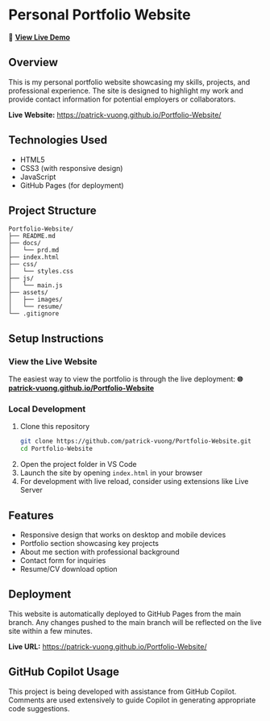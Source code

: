 # Personal Portfolio Website

🚀 **[View Live Demo](https://patrick-vuong.github.io/Portfolio-Website/)**

## Overview
This is my personal portfolio website showcasing my skills, projects, and professional experience. The site is designed to highlight my work and provide contact information for potential employers or collaborators.

**Live Website:** https://patrick-vuong.github.io/Portfolio-Website/

## Technologies Used
- HTML5
- CSS3 (with responsive design)
- JavaScript
- GitHub Pages (for deployment)

## Project Structure
```
Portfolio-Website/
├── README.md
├── docs/
│   └── prd.md
├── index.html
├── css/
│   └── styles.css
├── js/
│   └── main.js
├── assets/
│   ├── images/
│   └── resume/
└── .gitignore
```

## Setup Instructions

### View the Live Website
The easiest way to view the portfolio is through the live deployment:
**🌐 [patrick-vuong.github.io/Portfolio-Website](https://patrick-vuong.github.io/Portfolio-Website/)**

### Local Development
1. Clone this repository
   ```bash
   git clone https://github.com/patrick-vuong/Portfolio-Website.git
   cd Portfolio-Website
   ```
2. Open the project folder in VS Code
3. Launch the site by opening `index.html` in your browser
4. For development with live reload, consider using extensions like Live Server

## Features
- Responsive design that works on desktop and mobile devices
- Portfolio section showcasing key projects
- About me section with professional background
- Contact form for inquiries
- Resume/CV download option

## Deployment
This website is automatically deployed to GitHub Pages from the main branch. Any changes pushed to the main branch will be reflected on the live site within a few minutes.

**Live URL:** https://patrick-vuong.github.io/Portfolio-Website/

## GitHub Copilot Usage
This project is being developed with assistance from GitHub Copilot. Comments are used extensively to guide Copilot in generating appropriate code suggestions.